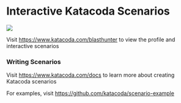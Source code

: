 # Interactive Katacoda Scenarios

[![](http://shields.katacoda.com/katacoda/blasthunter/count.svg)](https://www.katacoda.com/blasthunter "Get your profile on Katacoda.com")

Visit https://www.katacoda.com/blasthunter to view the profile and interactive scenarios

### Writing Scenarios
Visit https://www.katacoda.com/docs to learn more about creating Katacoda scenarios

For examples, visit https://github.com/katacoda/scenario-example
